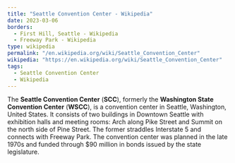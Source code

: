 ```yaml
---
title: "Seattle Convention Center - Wikipedia"
date: 2023-03-06
borders:
  - First Hill, Seattle - Wikipedia
  - Freeway Park - Wikipedia
type: wikipedia
permalink: "/en.wikipedia.org/wiki/Seattle_Convention_Center"
wikipedia: "https://en.wikipedia.org/wiki/Seattle_Convention_Center"
tags:
  - Seattle Convention Center
  - Wikipedia
---
```

The **Seattle Convention Center** (**SCC**), formerly the **Washington State Convention Center** (**WSCC**), is a convention center in Seattle, Washington, United States. It consists of two buildings in Downtown Seattle with exhibition halls and meeting rooms: Arch along Pike Street and Summit on the north side of Pine Street. The former straddles Interstate 5 and connects with Freeway Park. The convention center was planned in the late 1970s and funded through $90 million in bonds issued by the state legislature.